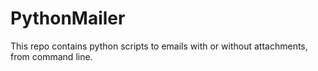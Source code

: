 # PythonMailer
This repo contains python scripts to emails with or without attachments, from command line.
